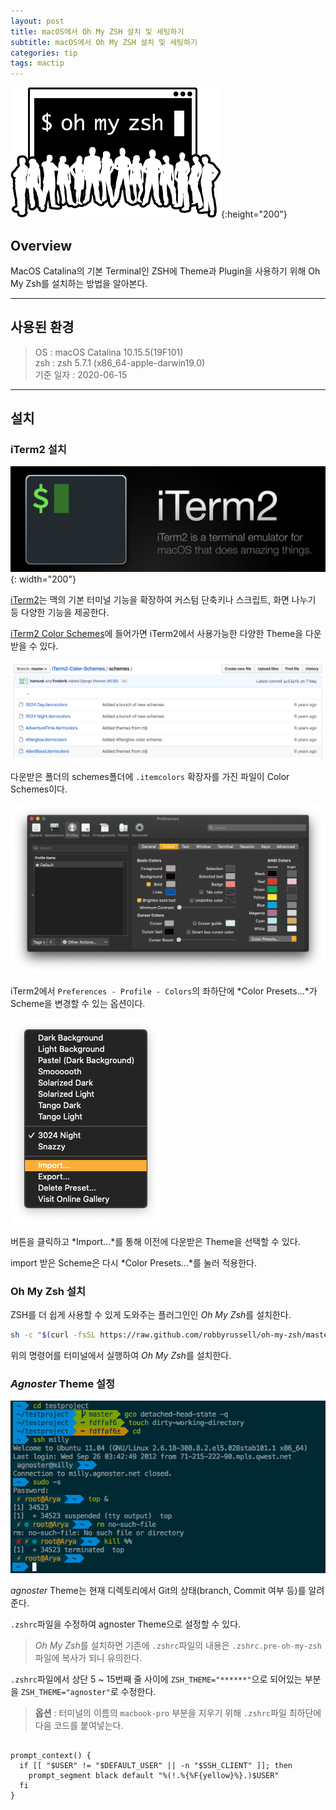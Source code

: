 ```yaml
---
layout: post
title: macOS에서 Oh My ZSH 설치 및 세팅하기
subtitle: macOS에서 Oh My ZSH 설치 및 세팅하기
categories: tip
tags: mactip
---
```


![zsh-logo](/assets/img/logo/zsh-logo.png){:height="200"}

## Overview

MacOS Catalina의 기본 Terminal인 ZSH에 Theme과 Plugin을 사용하기 위해 Oh My Zsh를 설치하는 방법을 알아본다.

***

## 사용된 환경

> OS : macOS Catalina 10.15.5(19F101)  
> zsh : zsh 5.7.1 (x86_64-apple-darwin19.0)  
> 기준 일자 : 2020-06-15  

***

## 설치

### iTerm2 설치

![iterm-img](/assets/img/tip/mactip/zsh/iterm.png){: width="200"}

[iTerm2](https://www.iterm2.com/)는 맥의 기본 터미널 기능을 확장하여 커스텀 단축키나 스크립트, 화면 나누기 등 다양한 기능을 제공한다.

[iTerm2 Color Schemes](https://github.com/mbadolato/iTerm2-Color-Schemes)에 들어가면 iTerm2에서 사용가능한 다양한 Theme을 다운받을 수 있다.

![iterm-schemes-img](/assets/img/tip/mactip/zsh/iterm-schemes.png)

다운받은 폴더의 schemes폴더에 `.itemcolors` 확장자를 가진 파일이 Color Schemes이다.

![iterm-pref-01](/assets/img/tip/mactip/zsh/iterm-pref-01.png)

iTerm2에서 `Preferences - Profile - Colors`의 좌하단에 *Color Presets...*가 Scheme을 변경할 수 있는 옵션이다.

![iterm-pref-02](/assets/img/tip/mactip/zsh/iterm-pref-02.png)

버튼을 클릭하고 *Import...*를 통해 이전에 다운받은 Theme을 선택할 수 있다.

import 받은 Scheme은 다시 *Color Presets...*를 눌러 적용한다.

### Oh My Zsh 설치
ZSH를 더 쉽게 사용할 수 있게 도와주는 플러그인인 *Oh My Zsh*를 설치한다.

```zsh
sh -c "$(curl -fsSL https://raw.github.com/robbyrussell/oh-my-zsh/master/tools/install.sh)"
```

위의 명령어를 터미널에서 실행하여 *Oh My Zsh*를 설치한다.

### *Agnoster* Theme 설정

![agnoster](/assets/img/tip/mactip/zsh/agnoster.png)

*agnoster* Theme는 현재 디렉토리에서 Git의 상태(branch, Commit 여부 등)를 알려준다.

`.zshrc`파일을 수정하여 agnoster Theme으로 설정할 수 있다.

> *Oh My Zsh*를 설치하면 기존에 `.zshrc`파일의 내용은 `.zshrc.pre-oh-my-zsh`파일에 복사가 되니 유의한다.  

`.zshrc`파일에서 상단 5 ~ 15번째 줄 사이에 `ZSH_THEME="******"`으로 되어있는 부분을 `ZSH_THEME="agnoster"`로 수정한다.

> **옵션** : 터미널의 이름의 `macbook-pro` 부분을 지우기 위해 `.zshrc`파일 최하단에 다음 코드를 붙여넣는다. 

<pre>
<code>
prompt_context() {
  if [[ "$USER" != "$DEFAULT_USER" || -n "$SSH_CLIENT" ]]; then
    prompt_segment black default "%(!.%{%F{yellow}%}.)$USER"
  fi
}
</pre>
</code>